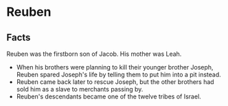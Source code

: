 # Reuben

## Facts

Reuben was the firstborn son of Jacob. His mother was Leah.

* When his brothers were planning to kill their younger brother Joseph, Reuben spared Joseph's life by telling them to put him into a pit instead.
* Reuben came back later to rescue Joseph, but the other brothers had sold him as a slave to merchants passing by.
* Reuben's descendants became one of the twelve tribes of Israel.